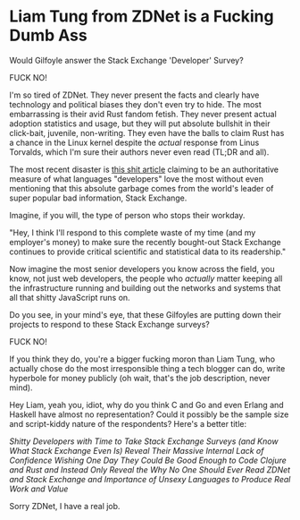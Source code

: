 # Liam Tung from ZDNet is a Fucking Dumb Ass

Would Gilfoyle answer the Stack Exchange 'Developer' Survey?

FUCK NO!

I'm so tired of ZDNet. They never present the facts and clearly have
technology and political biases they don't even try to hide. The most
embarrassing is their avid Rust fandom fetish. They never present actual
adoption statistics and usage, but they will put absolute bullshit in
their click-bait, juvenile, non-writing. They even have the balls to
claim Rust has a chance in the Linux kernel despite the *actual*
response from Linus Torvalds, which I'm sure their authors never even
read (TL;DR and all).

The most recent disaster is [this shit article] claiming to be an
authoritative measure of what languages "developers" love the most
without even mentioning that this absolute garbage comes from the
world's leader of super popular bad information, Stack Exchange.

Imagine, if you will, the type of person who stops their workday.

"Hey, I think I'll respond to this complete waste of my time (and my
employer's money) to make sure the recently bought-out Stack Exchange
continues to provide critical scientific and statistical data to its
readership." 

Now imagine the most senior developers you know across the field, you
know, not just web developers, the people who *actually* matter keeping
all the infrastructure running and building out the networks and systems
that all that shitty JavaScript runs on. 

Do you see, in your mind's eye, that these Gilfoyles are putting down
their projects to respond to these Stack Exchange surveys?

FUCK NO!

If you think they do, you're a bigger fucking moron than Liam Tung, who
actually chose do the most irresponsible thing a tech blogger can do,
write hyperbole for money publicly (oh wait, that's the job description,
never mind).

Hey Liam, yeah you, idiot, why do you think C and Go and even Erlang and
Haskell have almost no representation? Could it possibly be the sample
size and script-kiddy nature of the respondents? Here's a better title:

*Shitty Developers with Time to Take Stack Exchange Surveys (and Know
What Stack Exchange Even Is) Reveal Their Massive Internal Lack of
Confidence Wishing One Day They Could Be Good Enough to Code Clojure and
Rust and Instead Only Reveal the Why No One Should Ever Read ZDNet and
Stack Exchange and Importance of Unsexy Languages to Produce Real Work
and Value*

Sorry ZDNet, I have a real job.

[this shit article]: <https://www.zdnet.com/article/developers-reveal-their-most-loved-programming-language-and-the-ones-they-dread-using/>

